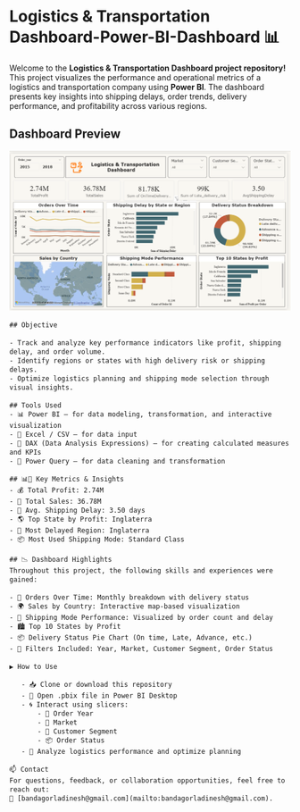 # Logistics & Transportation Dashboard-Power-BI-Dashboard 📊

Welcome to the **Logistics & Transportation Dashboard project repository!**
This project visualizes the performance and operational metrics of a logistics and transportation company using **Power BI**. The dashboard presents key insights into shipping delays, order trends, delivery performance, and profitability across various regions.

## Dashboard Preview
![Dashboard Preview](https://github.com/BandagorlaDinesh/Logistics-Transportation-Dashboard/blob/main/Logistics%20%26%20Transportation%20Dashboard)


    ## Objective

    - Track and analyze key performance indicators like profit, shipping delay, and order volume.
    - Identify regions or states with high delivery risk or shipping delays.
    - Optimize logistics planning and shipping mode selection through visual insights.

    ## Tools Used
    - 📊 Power BI – for data modeling, transformation, and interactive visualization
    - 📁 Excel / CSV – for data input
    - 🧮 DAX (Data Analysis Expressions) – for creating calculated measures and KPIs
    - 🧹 Power Query – for data cleaning and transformation
    
    ## 📊📌 Key Metrics & Insights
    - 💰 Total Profit: 2.74M
    - 🛒 Total Sales: 36.78M
    - 🚚 Avg. Shipping Delay: 3.50 days
    - 🌎 Top State by Profit: Inglaterra
    - 🔴 Most Delayed Region: Inglaterra
    - 📦 Most Used Shipping Mode: Standard Class

    ## 📉 Dashboard Highlights
    Throughout this project, the following skills and experiences were gained:

    - 📆 Orders Over Time: Monthly breakdown with delivery status
    - 🌍 Sales by Country: Interactive map-based visualization
    - 🧭 Shipping Mode Performance: Visualized by order count and delay
    - 🏙️ Top 10 States by Profit
    - 📦 Delivery Status Pie Chart (On time, Late, Advance, etc.)
    - 🎯 Filters Included: Year, Market, Customer Segment, Order Status
    
    ▶️ How to Use

       - 📥 Clone or download this repository
       - 🧾 Open .pbix file in Power BI Desktop
       - 🌀 Interact using slicers:
           - 📅 Order Year
           - 🏪 Market
           - 👥 Customer Segment
           - 📦 Order Status
       - 🧠 Analyze logistics performance and optimize planning

    📫 Contact
    For questions, feedback, or collaboration opportunities, feel free to reach out:
    📧 [bandagorladinesh@gmail.com](mailto:bandagorladinesh@gmail.com).
